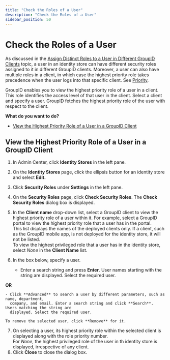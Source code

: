 ```yaml
---
title: "Check the Roles of a User"
description: "Check the Roles of a User"
sidebar_position: 50
---
```


# Check the Roles of a User

As discussed in the
[Assign Distinct Roles to a User in Different GroupID Clients](/docs/directorymanager/11.0/admincenter/securityrole/overview.md#assign-distinct-roles-to-a-user-in-different-groupid-clients)
topic, a user in an identity store can have different security roles assigned to it in different
GroupID clients. Moreover, a user can also have multiple roles in a client, in which case the
highest priority role takes precedence when the user logs into that specific client. See
[Priority](/docs/directorymanager/11.0/admincenter/securityrole/manage.md).

GroupID enables you to view the highest priority role of a user in a client. This role identifies
the access level of that user in the client. Select a client and specify a user. GroupID fetches the
highest priority role of the user with respect to the client.

**What do you want to do?**

- [View the Highest Priority Role of a User in a GroupID Client](#view-the-highest-priority-role-of-a-user-in-a-groupid-client)

## View the Highest Priority Role of a User in a GroupID Client

1. In Admin Center, click **Identity Stores** in the left pane.
2. On the **Identity Stores** page, click the ellipsis button for an identity store and select
   **Edit.**
3. Click **Security Roles** under **Settings** in the left pane.
4. On the **Security Roles** page, click **Check Security Roles**. The **Check Security Roles**
   dialog box is displayed.
5. In the **Client name** drop-down list, select a GroupID client to view the highest priority role
   of a user within it. For example, select a GroupID portal to view the highest priority role that
   a user has in the portal.  
   This list displays the names of the deployed clients only. If a client, such as the GroupID
   mobile app, is not deployed for the identity store, it will not be listed.  
   To view the highest privileged role that a user has in the identity store, select _None_ in the
   **Client Name** list.
6. In the box below, specify a user.

    - Enter a search string and press **Enter**. User names starting with the string are displayed.
      Select the required user.

**OR**

    - Click **Advanced** to search a user by different parameters, such as name, department,
      company, and email. Enter a search string and click **Search**. Users matching the string are
      displayed. Select the required user.

    To remove the selected user, click **Remove** for it.

7. On selecting a user, its highest priority role within the selected client is displayed along with
   the role priority number.  
   For _None_, the highest privileged role of the user in th identity store is displayed,
   irrespective of any client.
8. Click **Close** to close the dialog box.
